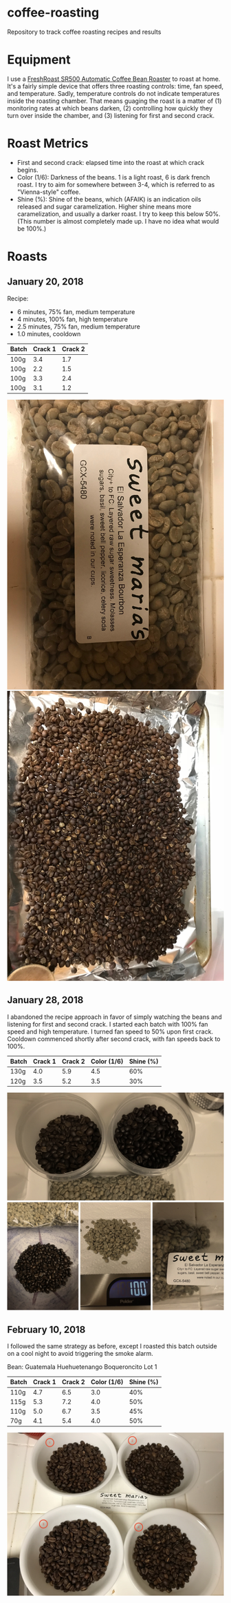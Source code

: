 # coffee-roasting
Repository to track coffee roasting recipes and results

# Equipment

I use a [FreshRoast SR500 Automatic Coffee Bean Roaster](https://www.amazon.com/dp/B0034D9ONO/ref=asc_df_B0034D9ONO5348698/?tag=hyprod-20&creative=395033&creativeASIN=B0034D9ONO&linkCode=df0&hvadid=167144008776&hvpos=1o2&hvnetw=g&hvrand=14847226254375304383&hvpone=&hvptwo=&hvqmt=&hvdev=c&hvdvcmdl=&hvlocint=&hvlocphy=9032135&hvtargid=pla-316095657737) to roast at home. It's a fairly simple device that offers three roasting controls: time, fan speed, and temperature. Sadly, temperature controls do not indicate temperatures inside the roasting chamber. That means guaging the roast is a matter of (1) monitoring rates at which beans darken, (2) controlling how quickly they turn over inside the chamber, and (3) listening for first and second crack. 

# Roast Metrics

- First and second crack: elapsed time into the roast at which crack begins.
- Color (1/6): Darkness of the beans. 1 is a light roast, 6 is dark french roast. I try to aim for somewhere between 3-4, which is referred to as "Vienna-style" coffee.
- Shine (%): Shine of the beans, which (AFAIK) is an indication oils released and sugar caramelization. Higher shine means more caramelization, and usually a darker roast. I try to keep this below 50%. (This number is almost completely made up. I have no idea what would be 100%.)

# Roasts

## January 20, 2018

Recipe:
- 6 minutes, 75% fan, medium temperature
- 4 minutes, 100% fan, high temperature
- 2.5 minutes, 75% fan, medium temperature
- 1.0 minutes, cooldown

| Batch | Crack 1 | Crack 2|
|-------|---------|--------|
| 100g  |  3.4    | 1.7    |
| 100g  |  2.2    | 1.5    |
| 100g  |  3.3    | 2.4    |
| 100g  |  3.1    | 1.2    |

![beans](roasts/beans_01202018.jpg)
![roast](roasts/roast_01202018.jpg)

## January 28, 2018

I abandoned the recipe approach in favor of simply watching the beans and listening for first and second crack. I started each batch with 100% fan speed and high temperature. I turned fan speed to 50% upon first crack. Cooldown commenced shortly after second crack, with fan speeds back to 100%. 

| Batch | Crack 1 | Crack 2| Color (1/6) | Shine (%) | 
|-------|---------|--------|-------------|-----------|
| 130g  |  4.0    | 5.9    |  4.5 | 60% |
| 120g  |  3.5    | 5.2    |  3.5 | 30% |

![roast](roasts/roast_01282018.jpeg)

## February 10, 2018

I followed the same strategy as before, except I roasted this batch outside on a cool night to avoid triggering the smoke alarm. 

Bean: Guatemala Huehuetenango Boqueroncito Lot 1

| Batch | Crack 1 | Crack 2| Color (1/6) | Shine (%) | 
|-------|---------|--------|-------------|-----------|
| 110g  |  4.7    | 6.5    |  3.0 | 40% |
| 115g  |  5.3    | 7.2    |  4.0 | 50% |
| 110g  |  5.0    | 6.7    |  3.5 | 45% |
| 70g  |  4.1    | 5.4    |  4.0 | 50% |

![roast](roasts/roast_02102018.jpeg)

